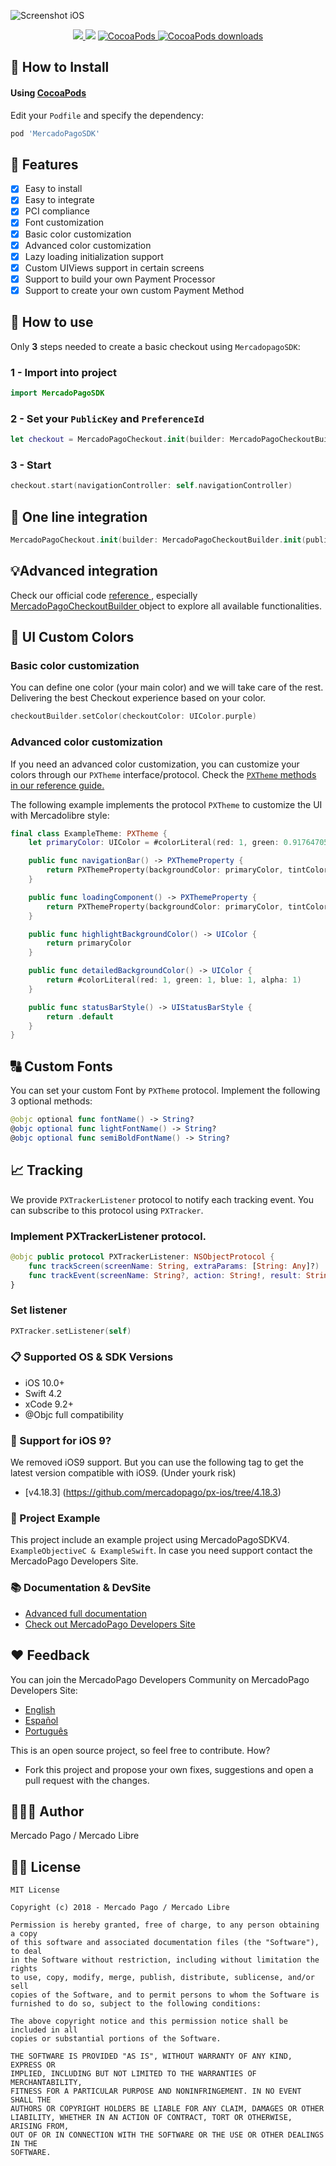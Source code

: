 ![Screenshot iOS](https://camo.githubusercontent.com/301c6c4170a0fc897702e1931199903ff59e1ca5/68747470733a2f2f692e696d6775722e636f6d2f596c7231436b362e6a7067)

<p align="center">
    <a href="https://app.bitrise.io/">
      <img src="https://app.bitrise.io/app/d2d19a45654ed1d8/status.svg?token=9BWGNvo1MwPKFb2wQB2dCg">
    </a>
    <img src="https://img.shields.io/badge/Swift-4.2-orange.svg" />
    <a href="https://cocoapods.org/pods/MercadoPagoSDK">
        <img src="https://img.shields.io/cocoapods/v/MercadoPagoSDK.svg" alt="CocoaPods" />
    </a>
    <a href="https://cocoapods.org/pods/MercadoPagoSDK">
        <img src="https://img.shields.io/cocoapods/dt/MercadoPagoSDK.svg?style=flat" alt="CocoaPods downloads" />
    </a>
</p>

## 📲 How to Install

#### Using [CocoaPods](https://cocoapods.org)

Edit your `Podfile` and specify the dependency:

```ruby
pod 'MercadoPagoSDK'
```

## 🌟 Features

- [x] Easy to install
- [x] Easy to integrate
- [x] PCI compliance
- [x] Font customization
- [x] Basic color customization
- [x] Advanced color customization
- [x] Lazy loading initialization support
- [x] Custom UIViews support in certain screens
- [x] Support to build your own Payment Processor
- [x] Support to create your own custom Payment Method

## 🐒 How to use

Only **3** steps needed to create a basic checkout using `MercadopagoSDK`:

### 1 - Import into project

```swift
import MercadoPagoSDK
```

### 2 - Set your `PublicKey` and `PreferenceId`

```swift
let checkout = MercadoPagoCheckout.init(builder: MercadoPagoCheckoutBuilder.init(publicKey: "your_public_key", preferenceId: "your_checkout_preference_id"))
```

### 3 - Start

```swift
checkout.start(navigationController: self.navigationController)
```

## 💪 One line integration

```swift
MercadoPagoCheckout.init(builder: MercadoPagoCheckoutBuilder.init(publicKey: "your_public_key", preferenceId: "your_checkout_preference_id")).start(navigationController: self.navigationController)
```

## 💡Advanced integration

Check our official code <a href="http://mercadopago.github.io/px-ios/v4/" target="_blank"> reference </a>, especially <a href="http://mercadopago.github.io/px-ios/v4/Classes/MercadoPagoCheckoutBuilder.html" target="_blank"> MercadoPagoCheckoutBuilder </a> object to explore all available functionalities.

## 🎨 UI Custom Colors

### Basic color customization

You can define one color (your main color) and we will take care of the rest. Delivering the best Checkout experience based on your color.

```swift
checkoutBuilder.setColor(checkoutColor: UIColor.purple)
```

### Advanced color customization

If you need an advanced color customization, you can customize your colors through our `PXTheme` interface/protocol. Check the <a href="http://mercadopago.github.io/px-ios/v4/Protocols/PXTheme.html" target="_blank"> `PXTheme` methods in our reference guide. </a>

The following example implements the protocol `PXTheme` to customize the UI with Mercadolibre style:

```swift
final class ExampleTheme: PXTheme {
    let primaryColor: UIColor = #colorLiteral(red: 1, green: 0.9176470588, blue: 0.4705882353, alpha: 1)

    public func navigationBar() -> PXThemeProperty {
        return PXThemeProperty(backgroundColor: primaryColor, tintColor: #colorLiteral(red: 0.2, green: 0.2, blue: 0.2, alpha: 1))
    }

    public func loadingComponent() -> PXThemeProperty {
        return PXThemeProperty(backgroundColor: primaryColor, tintColor: #colorLiteral(red: 0.2039215686, green: 0.5137254902, blue: 0.9803921569, alpha: 1))
    }

    public func highlightBackgroundColor() -> UIColor {
        return primaryColor
    }

    public func detailedBackgroundColor() -> UIColor {
        return #colorLiteral(red: 1, green: 1, blue: 1, alpha: 1)
    }

    public func statusBarStyle() -> UIStatusBarStyle {
        return .default
    }
}
```

## 🔠 Custom Fonts

You can set your custom Font by `PXTheme` protocol. Implement the following 3 optional methods:

```swift
@objc optional func fontName() -> String?
@objc optional func lightFontName() -> String?
@objc optional func semiBoldFontName() -> String?
```

## 📈 Tracking

We provide `PXTrackerListener` protocol to notify each tracking event. You can subscribe to this protocol using `PXTracker`.

### Implement PXTrackerListener protocol.

```swift
@objc public protocol PXTrackerListener: NSObjectProtocol {
    func trackScreen(screenName: String, extraParams: [String: Any]?)
    func trackEvent(screenName: String?, action: String!, result: String?, extraParams: [String: Any]?)
}
```

### Set listener

```swift
PXTracker.setListener(self)
```

### 📋 Supported OS & SDK Versions

- iOS 10.0+
- Swift 4.2
- xCode 9.2+
- @Objc full compatibility

### 🦍 Support for iOS 9?

We removed iOS9 support. But you can use the following tag to get the latest version compatible with iOS9. (Under yourk risk)

- [v4.18.3] (https://github.com/mercadopago/px-ios/tree/4.18.3)

### 🔮 Project Example

This project include an example project using MercadoPagoSDKV4. `ExampleObjectiveC & ExampleSwift`. In case you need support contact the MercadoPago Developers Site.

### 📚 Documentation & DevSite

- [Advanced full documentation](./documentation/v4/index.html)
- [Check out MercadoPago Developers Site](http://www.mercadopago.com.ar/developers)

## ❤️ Feedback

You can join the MercadoPago Developers Community on MercadoPago Developers Site:

- [English](https://www.mercadopago.com.ar/developers/en/community/forum/)
- [Español](https://www.mercadopago.com.ar/developers/es/community/forum/)
- [Português](https://www.mercadopago.com.br/developers/pt/community/forum/)

This is an open source project, so feel free to contribute. How?

- Fork this project and propose your own fixes, suggestions and open a pull request with the changes.

## 👨🏻‍💻 Author

Mercado Pago / Mercado Libre

## 👮🏻 License

```
MIT License

Copyright (c) 2018 - Mercado Pago / Mercado Libre

Permission is hereby granted, free of charge, to any person obtaining a copy
of this software and associated documentation files (the "Software"), to deal
in the Software without restriction, including without limitation the rights
to use, copy, modify, merge, publish, distribute, sublicense, and/or sell
copies of the Software, and to permit persons to whom the Software is
furnished to do so, subject to the following conditions:

The above copyright notice and this permission notice shall be included in all
copies or substantial portions of the Software.

THE SOFTWARE IS PROVIDED "AS IS", WITHOUT WARRANTY OF ANY KIND, EXPRESS OR
IMPLIED, INCLUDING BUT NOT LIMITED TO THE WARRANTIES OF MERCHANTABILITY,
FITNESS FOR A PARTICULAR PURPOSE AND NONINFRINGEMENT. IN NO EVENT SHALL THE
AUTHORS OR COPYRIGHT HOLDERS BE LIABLE FOR ANY CLAIM, DAMAGES OR OTHER
LIABILITY, WHETHER IN AN ACTION OF CONTRACT, TORT OR OTHERWISE, ARISING FROM,
OUT OF OR IN CONNECTION WITH THE SOFTWARE OR THE USE OR OTHER DEALINGS IN THE
SOFTWARE.
```
